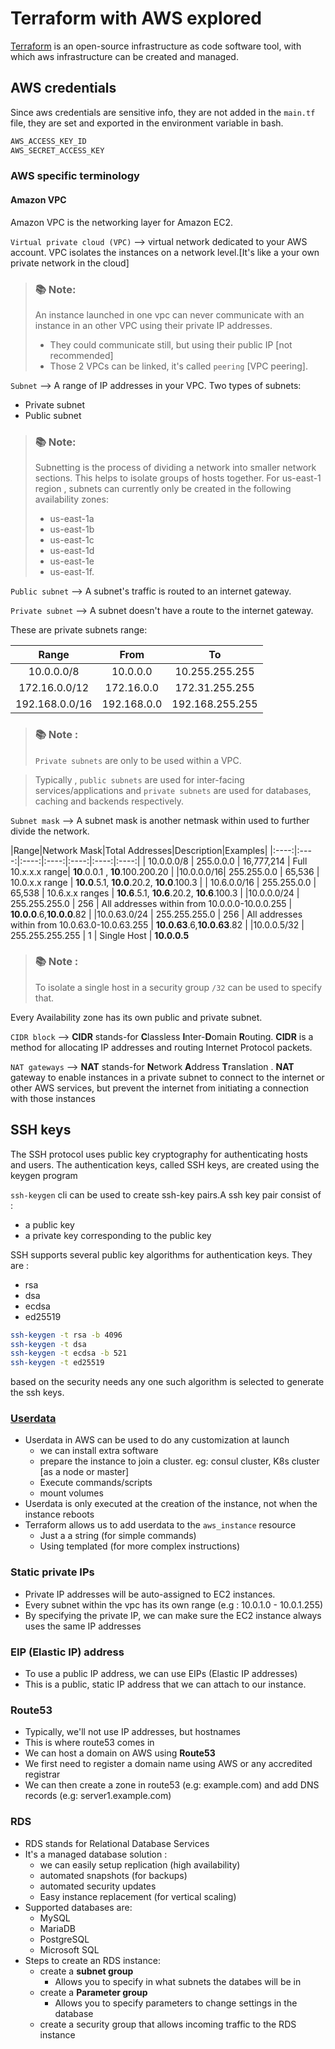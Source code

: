 # Terraform with AWS explored

[Terraform](https://www.terraform.io/) is an open-source infrastructure as code software tool, with which
aws infrastructure can be created and managed.

## AWS credentials

Since aws credentials are sensitive info, they are not added in the `main.tf` file,
they are set and exported in the environment variable in bash.

```bash
AWS_ACCESS_KEY_ID
AWS_SECRET_ACCESS_KEY
```

### AWS specific terminology

#### Amazon VPC

Amazon VPC is the networking layer for Amazon EC2.

`Virtual private cloud (VPC)` --> virtual network dedicated to your AWS account. 
VPC isolates the instances on a network level.[It's like a your own private network in the cloud]

> ### 📚 Note:
> An instance launched in one vpc can never communicate with an instance in an other VPC using their private IP addresses.
>    - They could communicate still, but using their public IP [not recommended]
>   - Those 2 VPCs can be linked, it's called `peering` [VPC peering].


`Subnet` —-> A range of IP addresses in your VPC.
Two types of subnets:
   - Private subnet
   - Public subnet
> ### 📚 Note:
> Subnetting is the process of dividing a network into smaller network sections. This helps to isolate groups of hosts together.
> For us-east-1 region , subnets can currently only be created in the 
> following availability zones: 
> * us-east-1a 
> * us-east-1b 
> * us-east-1c
> * us-east-1d
> * us-east-1e
> * us-east-1f.

`Public subnet` --> A subnet's traffic is routed to an internet gateway.

`Private subnet` --> A subnet doesn't have a route to the internet gateway.

These are private subnets range:

| Range     |  From   | To    |
|:---------:|:-------:|:-------:| 
| 10.0.0.0/8 |10.0.0.0 | 10.255.255.255 |
| 172.16.0.0/12 | 172.16.0.0 | 172.31.255.255 |
| 192.168.0.0/16 | 192.168.0.0 | 192.168.255.255 |


> ### 📚 Note :
> `Private subnets` are only to be used within a VPC.

> Typically , `public subnets` are used for inter-facing services/applications and `private subnets` are used for databases, caching and backends respectively.



`Subnet mask` -->  A  subnet mask is another netmask within used to further divide the network.

|Range|Network Mask|Total Addresses|Description|Examples|
|:----:|:----:|:----:|:----:|:----:|:----:|:----:|
| 10.0.0.0/8 | 255.0.0.0 | 16,777,214 | Full 10.x.x.x range| **10**.0.0.1 , **10**.100.200.20 |
|10.0.0.0/16| 255.255.0.0 | 65,536 | 10.0.x.x range | **10.0**.5.1, **10.0**.20.2, **10.0**.100.3 |
| 10.6.0.0/16 | 255.255.0.0 | 65,538 | 10.6.x.x ranges | **10.6**.5.1, **10.6**.20.2, **10.6**.100.3 |
|10.0.0.0/24 | 255.255.255.0 | 256 | All addresses within from 10.0.0.0-10.0.0.255 | **10.0.0**.6,**10.0.0**.82 |
|10.0.63.0/24 | 255.255.255.0 | 256 | All addresses within from 10.0.63.0-10.0.63.255 | **10.0.63**.6,**10.0.63**.82 |
|10.0.0.5/32 | 255.255.255.255 | 1 | Single Host | **10.0.0.5**

> ### 📚 Note :
> To isolate a single host in a security group `/32` can be used to specify that.

Every Availability zone has its own public and private subnet.

`CIDR block` --> **CIDR** stands-for  **C**lassless **I**nter-**D**omain **R**outing. **CIDR**  is a method for allocating IP addresses and routing Internet Protocol packets. 

`NAT gateways` --> **NAT** stands-for **N**etwork **A**ddress **T**ranslation  . **NAT** gateway to enable instances in a private subnet to connect to the internet or other AWS services, but prevent the internet from initiating a connection with those instances

## SSH keys

The SSH protocol uses public key cryptography for authenticating hosts and users. The authentication keys, called SSH keys, are created using the keygen program

`ssh-keygen` cli can be used to create ssh-key pairs.A ssh key pair consist of :
   - a public key
   - a private key corresponding to the public key

SSH supports several public key algorithms for authentication keys. They are :
   - rsa
   - dsa
   - ecdsa
   - ed25519

```bash
ssh-keygen -t rsa -b 4096
ssh-keygen -t dsa
ssh-keygen -t ecdsa -b 521
ssh-keygen -t ed25519
```
based on the security needs any one such algorithm is selected to generate the ssh keys.

### [Userdata](https://docs.aws.amazon.com/AWSEC2/latest/UserGuide/user-data.html)
   - Userdata in AWS can be used to do any customization at launch
      - we can install extra software
      - prepare the instance to join a cluster. eg: consul cluster, K8s cluster [as a node or master]
      - Execute commands/scripts
      - mount volumes
   - Userdata is only executed at the creation of the instance, not when the instance reboots
   - Terraform allows us to add userdata to the `aws_instance` resource
      - Just a a string (for simple commands)
      - Using templated (for more complex instructions)

### Static private IPs
   - Private IP addresses will be auto-assigned to EC2 instances.
   - Every subnet within the vpc has its own range (e.g : 10.0.1.0 - 10.0.1.255)  
   - By specifying the private IP, we can make sure the EC2 instance  always uses the same IP addresses  

### EIP (Elastic IP) address
   - To use a public IP address, we can use EIPs (Elastic IP addresses)
   - This is a public, static IP address that we can attach to our instance.

### Route53
   - Typically, we'll not use IP addresses, but hostnames
   - This is where route53 comes in 
   - We can host a domain on AWS using **Route53**
   - We first need to register a domain name using AWS or any accredited registrar
   - We can then create a zone in route53 (e.g: example.com) and add DNS records (e.g: server1.example.com)

### RDS 
   - RDS stands for Relational Database Services
   - It's a managed database solution :  
      - we can easily setup replication (high availability)
      - automated snapshots (for backups)
      - automated security updates
      - Easy instance replacement (for vertical scaling)
   - Supported databases are:
      - MySQL
      - MariaDB
      - PostgreSQL
      - Microsoft SQL
   - Steps to create an RDS instance:
      - create a **subnet group**
         - Allows you to specify in what subnets the databes will be in
      - create a **Parameter group** 
         - Allows you to specify parameters to change settings in the database  
      - create a security group that allows incoming traffic to the RDS instance   